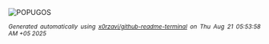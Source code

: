 <div align="justify">
<picture>
    <source media="(prefers-color-scheme: dark)" srcset="https://i.ibb.co/gbf2YGXs/output-gif.gif">
    <source media="(prefers-color-scheme: light)" srcset="https://i.ibb.co/gbf2YGXs/output-gif.gif">
    <img alt="POPUGOS" src="https://i.ibb.co/gbf2YGXs/output-gif.gif">
</picture>

<sub><i>Generated automatically using [x0rzavi/github-readme-terminal](https://github.com/x0rzavi/github-readme-terminal) on Thu Aug 21 05:53:58 AM +05 2025</i></sub>
</div>